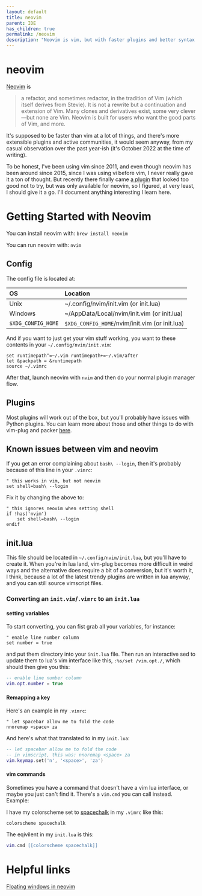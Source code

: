 ```yaml
---
layout: default
title: neovim
parent: IDE
has_children: true
permalink: /neovim
description: "Neovim is vim, but with faster plugins and better syntax highlighting"
---
```


# neovim
[Neovim](https://neovim.io) is

> a refactor, and sometimes redactor, in the tradition of Vim (which itself derives from Stevie). It is not a rewrite but a continuation and extension of Vim. Many clones and derivatives exist, some very clever—but none are Vim. Neovim is built for users who want the good parts of Vim, and more.

It's supposed to be faster than vim at a lot of things, and there's more
extensible plugins and active communities, it would seem anyway, from my casual
observation over the past year-ish (it's October 2022 at the time of writing).

To be honest, I've been using vim since 2011, and even though neovim has been
around since 2015, since I was using vi before vim, I never really gave it a
ton of thought. But recently there finally came [a plugin][0] that looked too
good not to try, but was only available for neovim, so I figured, at very least,
I should give it a go. I'll document anything interesting I learn here.

# Getting Started with Neovim

You can install neovim with: `brew install neovim`

You can run neovim with: `nvim`

## Config

The config file is located at:

|        OS          |                   Location                     |
|:-------------------|:-----------------------------------------------|
| Unix               | ~/.config/nvim/init.vim		(or init.lua)     |
| Windows            | ~/AppData/Local/nvim/init.vim	(or init.lua) |
| `$XDG_CONFIG_HOME` | `$XDG_CONFIG_HOME`/nvim/init.vim	(or init.lua) |

And if you want to just get your vim stuff working, you want to these contents
in your `~/.config/nvim/init.vim`:

```vim
set runtimepath^=~/.vim runtimepath+=~/.vim/after
let &packpath = &runtimepath
source ~/.vimrc
```

After that, launch neovim with `nvim` and then do your normal plugin manager flow.

## Plugins

Most plugins will work out of the box, but you'll probably have issues with
Python plugins. You can learn more about those and other things to do with vim-plug
and packer [here](https://jessebot.github.io/onboardme/neovim/plugins).

## Known issues between vim and neovim

If you get an error complaining about `bash\ --login`, then it's probably
because of this line in your `.vimrc`:

```vim
" this works in vim, but not neovim
set shell=bash\ --login
```

Fix it by changing the above to:

```vim
" this ignores neovim when setting shell
if !has('nvim')
    set shell=bash\ --login
endif
```

## init.lua
This file should be located in `~/.config/nvim/init.lua`, but you'll have to
create it. When you're in lua land, vim-plug becomes more difficult in weird ways
and the alternative does require a bit of a conversion, but it's worth it, I think,
because a lot of the latest trendy plugins are written in lua anyway, and you can
still source vimscript files.

### Converting an `init.vim`/`.vimrc` to an `init.lua`

#### setting variables

To start converting, you can fist grab all your variables, for instance:

```vim
" enable line number column
set number = true
```

and put them directory into your `init.lua` file. Then run an interactive sed
to update them to lua's vim interface like this, `:%s/set /vim.opt./`,
which should then give you this:

```lua
-- enable line number column
vim.opt.number = true
```

#### Remapping a key

Here's an example in my `.vimrc`:

```vim
" let spacebar allow me to fold the code
nnoremap <space> za
```

And here's what that translated to in my `init.lua`:

```lua
-- let spacebar allow me to fold the code
-- in vimscript, this was: nnoremap <space> za
vim.keymap.set('n', '<space>', 'za')
```

#### vim commands
Sometimes you have a command that doesn't have a vim lua interface, or maybe you
just can't find it. There's a `vim.cmd` you can call instead. Example:

I have my colorscheme set to [spacechalk][1] in my `.vimrc` like this:

```vim
colorscheme spacechalk
```

The eqivilent in my `init.lua` is this:

```lua
vim.cmd [[colorscheme spacechalk]]
```

# Helpful links
[Floating windows in neovim](http://www.statox.fr/posts/2021/03/breaking_habits_floating_window/)

[0]: https://github.com/numirias/semshi#readme "semshi"
[1]: https://github.com/jessebot/space-chalk "space-chalk"
